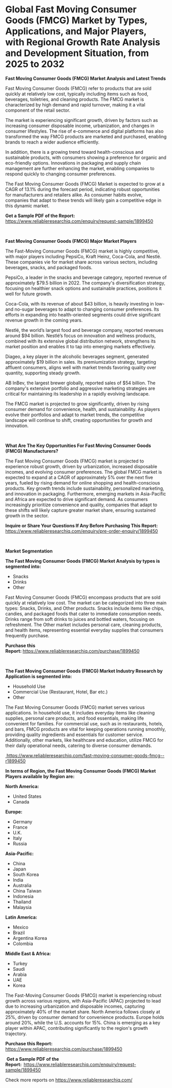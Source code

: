 <p><h1>Global Fast Moving Consumer Goods (FMCG) Market by Types, Applications, and Major Players, with Regional Growth Rate Analysis and Development Situation, from 2025 to 2032</h1></p><p><strong>Fast Moving Consumer Goods (FMCG) Market Analysis and Latest Trends</strong></p>
<p><p>Fast Moving Consumer Goods (FMCG) refer to products that are sold quickly at relatively low cost, typically including items such as food, beverages, toiletries, and cleaning products. The FMCG market is characterized by high demand and rapid turnover, making it a vital component of the retail sector.</p><p>The market is experiencing significant growth, driven by factors such as increasing consumer disposable income, urbanization, and changes in consumer lifestyles. The rise of e-commerce and digital platforms has also transformed the way FMCG products are marketed and purchased, enabling brands to reach a wider audience efficiently.</p><p>In addition, there is a growing trend toward health-conscious and sustainable products, with consumers showing a preference for organic and eco-friendly options. Innovations in packaging and supply chain management are further enhancing the market, enabling companies to respond quickly to changing consumer preferences. </p><p>The Fast Moving Consumer Goods (FMCG) Market is expected to grow at a CAGR of 13.1% during the forecast period, indicating robust opportunities for manufacturers and retailers alike. As consumer habits evolve, companies that adapt to these trends will likely gain a competitive edge in this dynamic market.</p></p>
<p><strong>Get a Sample PDF of the Report:&nbsp;</strong> <a href="https://www.reliableresearchiq.com/enquiry/request-sample/1899450?utm_campaign=2299&utm_medium=2&utm_source=Github&utm_content=ia&utm_term=06042025&utm_id=fast-moving-consumer-goods-fmcg">https://www.reliableresearchiq.com/enquiry/request-sample/1899450</a></p>
<p>&nbsp;</p>
<p><strong>Fast Moving Consumer Goods (FMCG) Major Market Players</strong></p>
<p><p>The Fast-Moving Consumer Goods (FMCG) market is highly competitive, with major players including PepsiCo, Kraft Heinz, Coca-Cola, and Nestlé. These companies vie for market share across various sectors, including beverages, snacks, and packaged foods.</p><p>PepsiCo, a leader in the snacks and beverage category, reported revenue of approximately $79.5 billion in 2022. The company's diversification strategy, focusing on healthier snack options and sustainable practices, positions it well for future growth.</p><p>Coca-Cola, with its revenue of about $43 billion, is heavily investing in low- and no-sugar beverages to adapt to changing consumer preferences. Its efforts in expanding into health-oriented segments could drive significant revenue growth in the coming years.</p><p>Nestlé, the world’s largest food and beverage company, reported revenues around $94 billion. Nestlé’s focus on innovation and wellness products, combined with its extensive global distribution network, strengthens its market position and enables it to tap into emerging markets effectively.</p><p>Diageo, a key player in the alcoholic beverages segment, generated approximately $19 billion in sales. Its premiumization strategy, targeting affluent consumers, aligns well with market trends favoring quality over quantity, supporting steady growth.</p><p>AB InBev, the largest brewer globally, reported sales of $54 billion. The company's extensive portfolio and aggressive marketing strategies are critical for maintaining its leadership in a rapidly evolving landscape. </p><p>The FMCG market is projected to grow significantly, driven by rising consumer demand for convenience, health, and sustainability. As players evolve their portfolios and adapt to market trends, the competitive landscape will continue to shift, creating opportunities for growth and innovation.</p></p>
<p>&nbsp;</p>
<p><strong>What Are The Key Opportunities For Fast Moving Consumer Goods (FMCG) Manufacturers?</strong></p>
<p><p>The Fast Moving Consumer Goods (FMCG) market is projected to experience robust growth, driven by urbanization, increased disposable incomes, and evolving consumer preferences. The global FMCG market is expected to expand at a CAGR of approximately 5% over the next five years, fueled by rising demand for online shopping and health-conscious products. Key growth trends include sustainability, personalized marketing, and innovation in packaging. Furthermore, emerging markets in Asia-Pacific and Africa are expected to drive significant demand. As consumers increasingly prioritize convenience and quality, companies that adapt to these shifts will likely capture greater market share, ensuring sustained growth in the sector.</p></p>
<p><strong>Inquire or Share Your Questions If Any Before Purchasing This Report:</strong> <a href="https://www.reliableresearchiq.com/enquiry/pre-order-enquiry/1899450?utm_campaign=2299&utm_medium=2&utm_source=Github&utm_content=ia&utm_term=06042025&utm_id=fast-moving-consumer-goods-fmcg">https://www.reliableresearchiq.com/enquiry/pre-order-enquiry/1899450</a></p>
<p>&nbsp;</p>
<p><strong>Market Segmentation</strong></p>
<p><strong>The Fast Moving Consumer Goods (FMCG) Market Analysis by types is segmented into:</strong></p>
<p><ul><li>Snacks</li><li>Drinks</li><li>Other</li></ul></p>
<p><p>Fast Moving Consumer Goods (FMCG) encompass products that are sold quickly at relatively low cost. The market can be categorized into three main types: Snacks, Drinks, and Other products. Snacks include items like chips, candies, and packaged foods that cater to immediate consumption needs. Drinks range from soft drinks to juices and bottled waters, focusing on refreshment. The Other market includes personal care, cleaning products, and health items, representing essential everyday supplies that consumers frequently purchase.</p></p>
<p><strong>Purchase this Report:&nbsp;</strong><a href="https://www.reliableresearchiq.com/purchase/1899450?utm_campaign=2299&utm_medium=2&utm_source=Github&utm_content=ia&utm_term=06042025&utm_id=fast-moving-consumer-goods-fmcg">https://www.reliableresearchiq.com/purchase/1899450</a></p>
<p>&nbsp;</p>
<p><strong>The Fast Moving Consumer Goods (FMCG) Market Industry Research by Application is segmented into:</strong></p>
<p><ul><li>Household Use</li><li>Commercial Use (Restaurant, Hotel, Bar etc.)</li><li>Other</li></ul></p>
<p><p>The Fast Moving Consumer Goods (FMCG) market serves various applications. In household use, it includes everyday items like cleaning supplies, personal care products, and food essentials, making life convenient for families. For commercial use, such as in restaurants, hotels, and bars, FMCG products are vital for keeping operations running smoothly, providing quality ingredients and essentials for customer service. Additionally, other markets, like healthcare and education, utilize FMCG for their daily operational needs, catering to diverse consumer demands.</p></p>
<p><a href="https://www.reliableresearchiq.com/fast-moving-consumer-goods-fmcg--r1899450?utm_campaign=2299&utm_medium=2&utm_source=Github&utm_content=ia&utm_term=06042025&utm_id=fast-moving-consumer-goods-fmcg">&nbsp;https://www.reliableresearchiq.com/fast-moving-consumer-goods-fmcg--r1899450</a></p>
<p><strong>In terms of Region, the Fast Moving Consumer Goods (FMCG) Market Players available by Region are:</strong></p>
<p>
    <p> <strong> North America: </strong>
        <ul>
            <li>United States</li>
            <li>Canada</li>
        </ul>
        </p> 
    <p> <strong> Europe: </strong>
        <ul>
            <li>Germany</li>
            <li>France</li>
            <li>U.K.</li>
            <li>Italy</li>
            <li>Russia</li>
        </ul>
        </p> 
    <p> <strong> Asia-Pacific: </strong>
        <ul>
            <li>China</li>
            <li>Japan</li>
            <li>South Korea</li>
            <li>India</li>
            <li>Australia</li>
            <li>China Taiwan</li>
            <li>Indonesia</li>
            <li>Thailand</li>
            <li>Malaysia</li>
        </ul>
        </p> 
    <p> <strong> Latin America: </strong>
        <ul>
            <li>Mexico</li>
            <li>Brazil</li>
            <li>Argentina Korea</li>
            <li>Colombia</li>
        </ul>
        </p> 
    <p> <strong> Middle East & Africa: </strong>
        <ul>
            <li>Turkey</li>
            <li>Saudi</li>
            <li>Arabia</li>
            <li>UAE</li>
            <li>Korea</li>
        </ul>
    </p>
    </p>
<p><p>The Fast-Moving Consumer Goods (FMCG) market is experiencing robust growth across various regions, with Asia-Pacific (APAC) projected to lead due to increasing urbanization and disposable incomes, capturing approximately 40% of the market share. North America follows closely at 25%, driven by consumer demand for convenience products. Europe holds around 20%, while the U.S. accounts for 15%. China is emerging as a key player within APAC, contributing significantly to the region's growth trajectory.</p></p>
<p><strong>Purchase this Report: </strong><a href="https://www.reliableresearchiq.com/purchase/1899450?utm_campaign=2299&utm_medium=2&utm_source=Github&utm_content=ia&utm_term=06042025&utm_id=fast-moving-consumer-goods-fmcg">https://www.reliableresearchiq.com/purchase/1899450</a></p>
<p>&nbsp;<strong>Get a Sample PDF of the Report:&nbsp;&nbsp;</strong><a href="https://www.reliableresearchiq.com/enquiry/request-sample/1899450?utm_campaign=2299&utm_medium=2&utm_source=Github&utm_content=ia&utm_term=06042025&utm_id=fast-moving-consumer-goods-fmcg">https://www.reliableresearchiq.com/enquiry/request-sample/1899450</a></p>
<p><strong></strong></p>
<p>Check more reports on <a href="https://www.reliableresearchiq.com/?utm_campaign=2299&utm_medium=2&utm_source=Github&utm_content=ia&utm_term=06042025&utm_id=fast-moving-consumer-goods-fmcg">https://www.reliableresearchiq.com/</a></p>